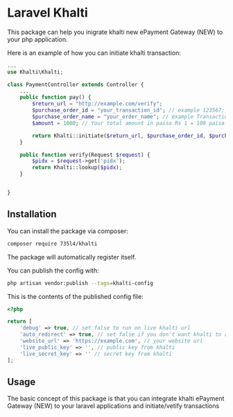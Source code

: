 # Laravel Khalti 

This package can help you inigrate khalti new ePayment Gateway (NEW) to your php application.

Here is an example of how you can initiate khalti transaction:

```php
...
use Khalti\Khalti;

class PaymentController extends Controller {
    ...
    public function pay() {
        $return_url = "http://example.com/verify";
        $purchase_order_id = "your_transaction_id"; // example 123567;
        $purchase_order_name = "your_order_name"; // example Transaction: 1234,
        $amount = 1000; // Your total amount in paisa Rs 1 = 100 paisa

        return Khalti::initiate($return_url, $purchase_order_id, $purchase_order_name,  $amount);
    }

    public function verify(Request $request) {
        $pidx = $request->get('pidx');
        return Khalti::lookup($pidx);
    }


}
```

## Installation

You can install the package via composer:

```bash
composer require 735l4/khalti
```

The package will automatically register itself.

You can publish the config with:

```bash
php artisan vendor:publish --tags=khalti-config
```


This is the contents of the published config file:
```php
<?php

return [
    'debug' => true, // set false to run on live khalti url
    'auto_redirect' => true, // set false if you don't want khalti to auto redirect
    'website_url' => 'https://example.com', // your website url
    'live_public_key' => '', // public key from khalti
    'live_secret_key' => '' // secret key from khalti
];
```



## Usage

The basic concept of this package is that you can integrate khalti ePayment Gateway (NEW) to your laravel applications and initiate/vetify transactions 
